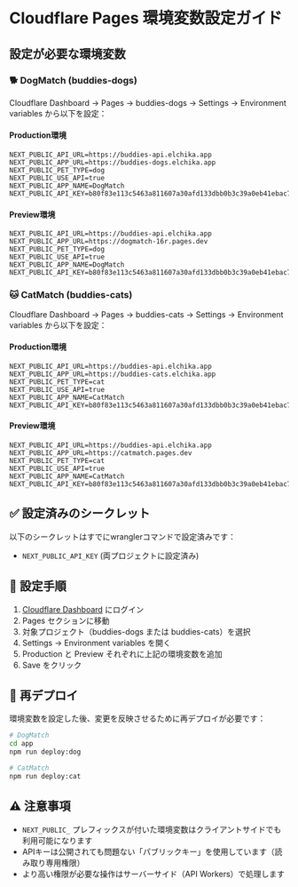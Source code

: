 # Cloudflare Pages 環境変数設定ガイド

## 設定が必要な環境変数

### 🐕 DogMatch (buddies-dogs)

Cloudflare Dashboard → Pages → buddies-dogs → Settings → Environment variables から以下を設定：

#### Production環境

```
NEXT_PUBLIC_API_URL=https://buddies-api.elchika.app
NEXT_PUBLIC_APP_URL=https://buddies-dogs.elchika.app
NEXT_PUBLIC_PET_TYPE=dog
NEXT_PUBLIC_USE_API=true
NEXT_PUBLIC_APP_NAME=DogMatch
NEXT_PUBLIC_API_KEY=b80f83e113c5463a811607a30afd133dbb0b3c39a0eb41ebac716e29eeda27fb
```

#### Preview環境

```
NEXT_PUBLIC_API_URL=https://buddies-api.elchika.app
NEXT_PUBLIC_APP_URL=https://dogmatch-16r.pages.dev
NEXT_PUBLIC_PET_TYPE=dog
NEXT_PUBLIC_USE_API=true
NEXT_PUBLIC_APP_NAME=DogMatch
NEXT_PUBLIC_API_KEY=b80f83e113c5463a811607a30afd133dbb0b3c39a0eb41ebac716e29eeda27fb
```

### 🐱 CatMatch (buddies-cats)

Cloudflare Dashboard → Pages → buddies-cats → Settings → Environment variables から以下を設定：

#### Production環境

```
NEXT_PUBLIC_API_URL=https://buddies-api.elchika.app
NEXT_PUBLIC_APP_URL=https://buddies-cats.elchika.app
NEXT_PUBLIC_PET_TYPE=cat
NEXT_PUBLIC_USE_API=true
NEXT_PUBLIC_APP_NAME=CatMatch
NEXT_PUBLIC_API_KEY=b80f83e113c5463a811607a30afd133dbb0b3c39a0eb41ebac716e29eeda27fb
```

#### Preview環境

```
NEXT_PUBLIC_API_URL=https://buddies-api.elchika.app
NEXT_PUBLIC_APP_URL=https://catmatch.pages.dev
NEXT_PUBLIC_PET_TYPE=cat
NEXT_PUBLIC_USE_API=true
NEXT_PUBLIC_APP_NAME=CatMatch
NEXT_PUBLIC_API_KEY=b80f83e113c5463a811607a30afd133dbb0b3c39a0eb41ebac716e29eeda27fb
```

## ✅ 設定済みのシークレット

以下のシークレットはすでにwranglerコマンドで設定済みです：

- `NEXT_PUBLIC_API_KEY` (両プロジェクトに設定済み)

## 📝 設定手順

1. [Cloudflare Dashboard](https://dash.cloudflare.com) にログイン
2. Pages セクションに移動
3. 対象プロジェクト（buddies-dogs または buddies-cats）を選択
4. Settings → Environment variables を開く
5. Production と Preview それぞれに上記の環境変数を追加
6. Save をクリック

## 🔄 再デプロイ

環境変数を設定した後、変更を反映させるために再デプロイが必要です：

```bash
# DogMatch
cd app
npm run deploy:dog

# CatMatch
npm run deploy:cat
```

## ⚠️ 注意事項

- `NEXT_PUBLIC_` プレフィックスが付いた環境変数はクライアントサイドでも利用可能になります
- APIキーは公開されても問題ない「パブリックキー」を使用しています（読み取り専用権限）
- より高い権限が必要な操作はサーバーサイド（API Workers）で処理します
